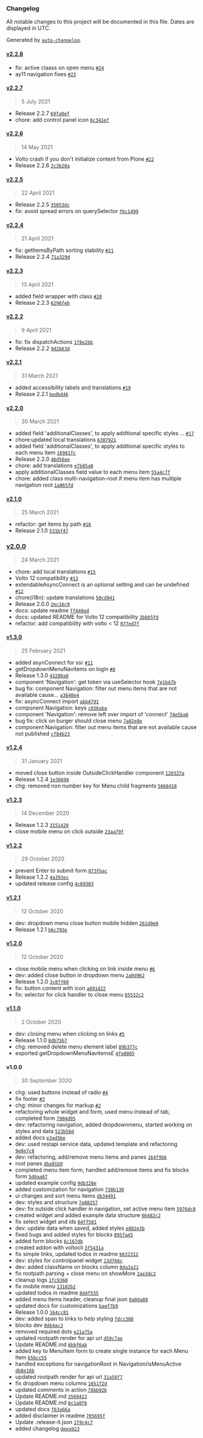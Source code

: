 ### Changelog

All notable changes to this project will be documented in this file. Dates are displayed in UTC.

Generated by [`auto-changelog`](https://github.com/CookPete/auto-changelog).

#### [v2.2.8](https://github.com/collective/volto-dropdownmenu/compare/v2.2.7...v2.2.8)

- fix: active claass on open menu [`#24`](https://github.com/collective/volto-dropdownmenu/pull/24)
- ay11 navigation fixes [`#23`](https://github.com/collective/volto-dropdownmenu/pull/23)

#### [v2.2.7](https://github.com/collective/volto-dropdownmenu/compare/v2.2.6...v2.2.7)

> 5 July 2021

- Release 2.2.7 [`69fa0ef`](https://github.com/collective/volto-dropdownmenu/commit/69fa0ef81021b0a57c2ebcf4d465577d8e62797e)
- chore: add control panel icon [`6c341ef`](https://github.com/collective/volto-dropdownmenu/commit/6c341ef09fc86a84ae3e664c19f5da0ed9b7e9a2)

#### [v2.2.6](https://github.com/collective/volto-dropdownmenu/compare/v2.2.5...v2.2.6)

> 14 May 2021

- Volto crash if you don't initialize content from Plone [`#22`](https://github.com/collective/volto-dropdownmenu/pull/22)
- Release 2.2.6 [`2c3b20a`](https://github.com/collective/volto-dropdownmenu/commit/2c3b20a1bad9d2221d3f1db1285d33eab17ed7ea)

#### [v2.2.5](https://github.com/collective/volto-dropdownmenu/compare/v2.2.4...v2.2.5)

> 22 April 2021

- Release 2.2.5 [`35053dc`](https://github.com/collective/volto-dropdownmenu/commit/35053dc27fe344e8ed0a26aa4ad91fb2fcc476a4)
- fix: avoid spread errors on querySelector [`f6c1499`](https://github.com/collective/volto-dropdownmenu/commit/f6c1499e3c40c4b1a46154dac61f2c8557ed7313)

#### [v2.2.4](https://github.com/collective/volto-dropdownmenu/compare/v2.2.3...v2.2.4)

> 21 April 2021

- fix: getItemsByPath sorting stability [`#21`](https://github.com/collective/volto-dropdownmenu/pull/21)
- Release 2.2.4 [`71a329d`](https://github.com/collective/volto-dropdownmenu/commit/71a329d9b23a5276738344c484f02bf27fb0be0c)

#### [v2.2.3](https://github.com/collective/volto-dropdownmenu/compare/v2.2.2...v2.2.3)

> 13 April 2021

- added field wrapper with class [`#20`](https://github.com/collective/volto-dropdownmenu/pull/20)
- Release 2.2.3 [`6296feb`](https://github.com/collective/volto-dropdownmenu/commit/6296febd1f0524089fa6e77e58a5369d79e0c714)

#### [v2.2.2](https://github.com/collective/volto-dropdownmenu/compare/v2.2.1...v2.2.2)

> 9 April 2021

- fix: fix dispatchActions [`1f8e2bb`](https://github.com/collective/volto-dropdownmenu/commit/1f8e2bb5c00c447c85068862e5d6fce4cd069fad)
- Release 2.2.2 [`9d2b63d`](https://github.com/collective/volto-dropdownmenu/commit/9d2b63db3bd822768924ec05ee753d96d135bf63)

#### [v2.2.1](https://github.com/collective/volto-dropdownmenu/compare/v2.2.0...v2.2.1)

> 31 March 2021

- added accessibility labels and translations [`#19`](https://github.com/collective/volto-dropdownmenu/pull/19)
- Release 2.2.1 [`bedbd46`](https://github.com/collective/volto-dropdownmenu/commit/bedbd461f148d3210cb514348d659b28aec2bdea)

#### [v2.2.0](https://github.com/collective/volto-dropdownmenu/compare/v2.1.0...v2.2.0)

> 30 March 2021

- added field 'additionalClasses', to apply additional specific styles … [`#17`](https://github.com/collective/volto-dropdownmenu/pull/17)
- chore:updated local translations [`6307921`](https://github.com/collective/volto-dropdownmenu/commit/63079217cd28dec82121a3ccfa11aa528037a44f)
- added field 'additionalClasses', to apply additional specific styles to each menu item [`16981fc`](https://github.com/collective/volto-dropdownmenu/commit/16981fcdd7fb6f1d9249bfe339b36f1d03232fa9)
- Release 2.2.0 [`46d56ee`](https://github.com/collective/volto-dropdownmenu/commit/46d56ee4f34f4bb22d0199c01d008edf4f1cb3b4)
- chore: add translations [`e7b85a0`](https://github.com/collective/volto-dropdownmenu/commit/e7b85a0752d9c3a4250e5c9854c454d31f7442ee)
- apply additionalClasses field value to each menu item [`55a4c7f`](https://github.com/collective/volto-dropdownmenu/commit/55a4c7fc6401f6166632e590f35a940fce4618a6)
- chore: added class multi-navigation-root if menu item has multiple navigation root [`1a065fd`](https://github.com/collective/volto-dropdownmenu/commit/1a065fd2c9f2d9c97daf1570bed2ceadb3893789)

#### [v2.1.0](https://github.com/collective/volto-dropdownmenu/compare/v2.0.0...v2.1.0)

> 25 March 2021

- refactor: get items by path [`#16`](https://github.com/collective/volto-dropdownmenu/pull/16)
- Release 2.1.0 [`531bf47`](https://github.com/collective/volto-dropdownmenu/commit/531bf4773c1ceecc171827a079d71ae4286b4998)

### [v2.0.0](https://github.com/collective/volto-dropdownmenu/compare/v1.3.0...v2.0.0)

> 24 March 2021

- chore: add local translations [`#15`](https://github.com/collective/volto-dropdownmenu/pull/15)
- Volto 12 compatibility [`#13`](https://github.com/collective/volto-dropdownmenu/pull/13)
- extendableAsyncConnect is an optional setting and can be undefined [`#12`](https://github.com/collective/volto-dropdownmenu/pull/12)
- chore(i18n): update translations [`50cd941`](https://github.com/collective/volto-dropdownmenu/commit/50cd9416ae31ed0934075bc0aa7d62ae757158c9)
- Release 2.0.0 [`2ec16c9`](https://github.com/collective/volto-dropdownmenu/commit/2ec16c979c134f0096d3e958c777b191b50ebbf6)
- docs: update readme [`ff840ed`](https://github.com/collective/volto-dropdownmenu/commit/ff840ed99e493d4f8a04c5a464ffd92422275c1f)
- docs: updated README for Volto 12 compatibility [`3bbb5fd`](https://github.com/collective/volto-dropdownmenu/commit/3bbb5fd5426c35a60b59c867ecb41bef3910f9ef)
- refactor: add compatibility with volto &lt; 12 [`077ed7f`](https://github.com/collective/volto-dropdownmenu/commit/077ed7ff996ca05a8e68c3cc2482c75ea3561c07)

#### [v1.3.0](https://github.com/collective/volto-dropdownmenu/compare/v1.2.4...v1.3.0)

> 25 February 2021

- added asynConnect for ssr [`#11`](https://github.com/collective/volto-dropdownmenu/pull/11)
- getDropdownMenuNavitems on login [`#8`](https://github.com/collective/volto-dropdownmenu/pull/8)
- Release 1.3.0 [`43280a0`](https://github.com/collective/volto-dropdownmenu/commit/43280a0489d0290085e7d6cc9a92323ed56312e1)
- component 'Navigation': get token via useSelector hook [`7e1b47b`](https://github.com/collective/volto-dropdownmenu/commit/7e1b47b87f84847b5ddc73698d9385d314b68230)
- bug fix: component Navigation: filter out menu items that are not available cause… [`a3640e4`](https://github.com/collective/volto-dropdownmenu/commit/a3640e4e070fae5caee066ecbd1596598906fbc4)
- fix: asyncConnect import [`abb4791`](https://github.com/collective/volto-dropdownmenu/commit/abb4791d3b35eb599fe5cad2667dee48a5dede70)
- component Navigation: keys [`c656aba`](https://github.com/collective/volto-dropdownmenu/commit/c656aba25acb89941f9a8b932b2c14120fda801e)
- component 'Navigation': remove left over import of 'connect' [`74e5ba6`](https://github.com/collective/volto-dropdownmenu/commit/74e5ba6ae4a750b0482e26815972574674485552)
- bug fix: click on burger should close menu [`7a02e8e`](https://github.com/collective/volto-dropdownmenu/commit/7a02e8e3e911040a3461e3787a336200bb630686)
- component Navigation: filter out menu items that are not available cause not published [`cf84b23`](https://github.com/collective/volto-dropdownmenu/commit/cf84b23b462a0a751a5546d4b331a98bff71b28c)

#### [v1.2.4](https://github.com/collective/volto-dropdownmenu/compare/v1.2.3...v1.2.4)

> 31 January 2021

- moved close button inside OutsideClickHandler component [`120337a`](https://github.com/collective/volto-dropdownmenu/commit/120337aedf3d0592a1ed34afbf69072319829d8d)
- Release 1.2.4 [`1e36694`](https://github.com/collective/volto-dropdownmenu/commit/1e36694f4b30b2d1e4752a40395e3863fe60e2f2)
- chg: removed non number key for Menu child fragments [`5668418`](https://github.com/collective/volto-dropdownmenu/commit/5668418034a10194e4758fa3a6448a5fdcfd1b9c)

#### [v1.2.3](https://github.com/collective/volto-dropdownmenu/compare/v1.2.2...v1.2.3)

> 14 December 2020

- Release 1.2.3 [`3151420`](https://github.com/collective/volto-dropdownmenu/commit/3151420143f020549c2d78112350b98561888f6c)
- close mobile menu on click outside [`23aa79f`](https://github.com/collective/volto-dropdownmenu/commit/23aa79f96be9f1a243304219173e80f0ba2c1719)

#### [v1.2.2](https://github.com/collective/volto-dropdownmenu/compare/v1.2.1...v1.2.2)

> 29 October 2020

- prevent Enter to submit form [`073fbac`](https://github.com/collective/volto-dropdownmenu/commit/073fbac7d555b41c3a826282ba6fbb923fd16ec0)
- Release 1.2.2 [`4a393ec`](https://github.com/collective/volto-dropdownmenu/commit/4a393ec6b8bde15b9387e1b63300d9ab729bbb6b)
- updated release config [`4c69303`](https://github.com/collective/volto-dropdownmenu/commit/4c69303a7d5030a1f0986fde786f0f804d5928b5)

#### [v1.2.1](https://github.com/collective/volto-dropdownmenu/compare/v1.2.0...v1.2.1)

> 12 October 2020

- dev: dropdown menu close button mobile hidden [`261d0e0`](https://github.com/collective/volto-dropdownmenu/commit/261d0e0d2a190301dadf89b96e9da4225185b1c3)
- Release 1.2.1 [`b6c793e`](https://github.com/collective/volto-dropdownmenu/commit/b6c793e4345a26f9a1bcee88b4461452fe42ea0d)

#### [v1.2.0](https://github.com/collective/volto-dropdownmenu/compare/v1.1.0...v1.2.0)

> 12 October 2020

- close mobile menu when clicking on link inside menu [`#6`](https://github.com/collective/volto-dropdownmenu/pull/6)
- dev: added close button in dropdown menu [`2a0d962`](https://github.com/collective/volto-dropdownmenu/commit/2a0d96237016a0436466c5f46c2dcbe3afed0005)
- Release 1.2.0 [`3c8ff60`](https://github.com/collective/volto-dropdownmenu/commit/3c8ff609b9217f9f5142ea0bc44f811cefe3dadb)
- fix: button content with icon [`a891422`](https://github.com/collective/volto-dropdownmenu/commit/a8914222b0bbd7761d55cecdf0611cb7821fefb8)
- fix: selector for click handler to close menu [`85532c2`](https://github.com/collective/volto-dropdownmenu/commit/85532c2354f163c7b92771763d1f1a87552eb972)

#### [v1.1.0](https://github.com/collective/volto-dropdownmenu/compare/v1.0.0...v1.1.0)

> 2 October 2020

- dev: closing menu when clicking on links [`#5`](https://github.com/collective/volto-dropdownmenu/pull/5)
- Release 1.1.0 [`8db75b7`](https://github.com/collective/volto-dropdownmenu/commit/8db75b7da3e0e9f477e013d7cda2a6cf001a6fec)
- chg: removed delete menu element label [`89b377c`](https://github.com/collective/volto-dropdownmenu/commit/89b377cceaf70ae79ca33f1ee6a5927c9fbee458)
- exported getDropdownMenuNavitems£ [`4fe8805`](https://github.com/collective/volto-dropdownmenu/commit/4fe88050dedcadb3dffe014503d44f6e66c6331c)

#### v1.0.0

> 30 September 2020

- chg: used buttons instead of radio [`#4`](https://github.com/collective/volto-dropdownmenu/pull/4)
- fix footer [`#3`](https://github.com/collective/volto-dropdownmenu/pull/3)
- chg: minor changes for markup [`#2`](https://github.com/collective/volto-dropdownmenu/pull/2)
- refactoring whole widget and form, used menu instead of tab, completed form [`7904d95`](https://github.com/collective/volto-dropdownmenu/commit/7904d95dcf8380555cc5bcc1cc5f2915df5a1321)
- dev: refactoring navigation, added dropdownmenu, started working on styles and data [`523b56d`](https://github.com/collective/volto-dropdownmenu/commit/523b56d823dfb33ca6e2da13ef08619c8ad46f17)
- added docs [`e3ad5be`](https://github.com/collective/volto-dropdownmenu/commit/e3ad5bee7d402a0232226e4b5be05172231f8446)
- dev: used restapi service data, updated template and refactoring [`9e8e7c8`](https://github.com/collective/volto-dropdownmenu/commit/9e8e7c83e715633b53debcd94491a2293e9c4f5e)
- dev: refactoring, add/remove menu items and panes [`164f9b6`](https://github.com/collective/volto-dropdownmenu/commit/164f9b6470910b6595c3ffed89d4770103a8fb7d)
- root panes [`dba91b9`](https://github.com/collective/volto-dropdownmenu/commit/dba91b9f92467aa578853b9b7a4bfc12a2bd2fd8)
- completed menu item form, handled add/remove items and fix blocks form [`5d0aa67`](https://github.com/collective/volto-dropdownmenu/commit/5d0aa67923c3e48f4edc306ba38170bddb344390)
- updated example config [`9db328e`](https://github.com/collective/volto-dropdownmenu/commit/9db328ee43cef1771b4069ba96642cc67682dfc2)
- added customization for navigation [`730b130`](https://github.com/collective/volto-dropdownmenu/commit/730b130ba356d9400864f5639bd79c870d9ba9fc)
- ui changes and sort menu items [`db34491`](https://github.com/collective/volto-dropdownmenu/commit/db34491af546560e4bcf6386bd8e1937846bb2a8)
- dev: styles and structure [`7a88257`](https://github.com/collective/volto-dropdownmenu/commit/7a882571abf30a3ab0833794c63633092cde8440)
- dev: fix outside click handler in navigation, set active menu item [`5976dc8`](https://github.com/collective/volto-dropdownmenu/commit/5976dc8097dc02c56519328e665d52a2d452d505)
- created widget and added example data structure [`66482c2`](https://github.com/collective/volto-dropdownmenu/commit/66482c292373dae84670f7212012ee358df271a2)
- fix select widget and ids [`64ff581`](https://github.com/collective/volto-dropdownmenu/commit/64ff581981fc39bf4b2cdff59eed0d6ce25cbb1d)
- dev: update data when saved, added styles [`e882e3b`](https://github.com/collective/volto-dropdownmenu/commit/e882e3ba5bdccb065679039b954d0ccb3582159c)
- fixed bugs and added styles for blocks [`095fa45`](https://github.com/collective/volto-dropdownmenu/commit/095fa45fbaf4b8b4e79b4e0e340010d71ed963e7)
- added form blocks [`6c167db`](https://github.com/collective/volto-dropdownmenu/commit/6c167db7abf0004bf021f9b1f83b05c566cce115)
- created addon with voltocli [`3f5431a`](https://github.com/collective/volto-dropdownmenu/commit/3f5431aeb3b380fd5a8ee0eebc88a90dc015a0a7)
- fix simple links, updated todos in readme [`b632312`](https://github.com/collective/volto-dropdownmenu/commit/b6323120ec3b23945037bda6b4463368af89a279)
- dev: styles for controlpanel widget [`13d766c`](https://github.com/collective/volto-dropdownmenu/commit/13d766cab3c10b6db603d48eab183380f5243a8e)
- dev: added className on blocks column [`0da3a21`](https://github.com/collective/volto-dropdownmenu/commit/0da3a21b107bd4480556b0d949a0864ee4e0780f)
- fix rootpath parsing + close menu on showMore [`2ae34c2`](https://github.com/collective/volto-dropdownmenu/commit/2ae34c24d258b72b0d6c3bcccae63dc583078111)
- cleanup logs [`1fc9360`](https://github.com/collective/volto-dropdownmenu/commit/1fc9360e6c9e1efcd86b07a539110e0aa01e4458)
- fix mobile menu [`13182b2`](https://github.com/collective/volto-dropdownmenu/commit/13182b20b46b0d6e7c91db255ff8490faf55f940)
- updated todos in readme [`8d4f535`](https://github.com/collective/volto-dropdownmenu/commit/8d4f535e9f3d62426abee7fd66c35215f275e47b)
- added menu items header, cleanup final json [`8a0da88`](https://github.com/collective/volto-dropdownmenu/commit/8a0da888e7f3990253e2246ed5e9cffd3dc0b2a2)
- updated docs for customizations [`baef7b9`](https://github.com/collective/volto-dropdownmenu/commit/baef7b9f8867eb1b593a52a2d17ac8fa79060908)
- Release 1.0.0 [`164cc81`](https://github.com/collective/volto-dropdownmenu/commit/164cc81efabedb7502180f3ff6328e704230cc48)
- dev: added span to links to help styling [`fdcc308`](https://github.com/collective/volto-dropdownmenu/commit/fdcc30841750f40a07bb7bf8359192cc356561b5)
- blocks dev [`8d64ac3`](https://github.com/collective/volto-dropdownmenu/commit/8d64ac30e7efc8d780f76601bfa55e5a020ce536)
- removed required dots [`e21a75a`](https://github.com/collective/volto-dropdownmenu/commit/e21a75aef757bb506db8a82ca5fe907f1c47f171)
- updated rootpath render for api url [`d59c7ae`](https://github.com/collective/volto-dropdownmenu/commit/d59c7ae34e9f5e42f4108002789571c7e464f133)
- Update README.md [`6bbf6ab`](https://github.com/collective/volto-dropdownmenu/commit/6bbf6abc93380e0fef267e72e8159652fd5ca4ff)
- added key to MenuItem form to create single instance for each Menu Item [`b5bcc55`](https://github.com/collective/volto-dropdownmenu/commit/b5bcc55533595c04e76ff81565fa8a3597bcc92b)
- handled exceptions for navigationRoot in Navigation/isMenuActive [`db8e18b`](https://github.com/collective/volto-dropdownmenu/commit/db8e18b2d2a1fe421b7b75bc33a7b81699b1fe85)
- updated rootpath render for api url [`31a58f7`](https://github.com/collective/volto-dropdownmenu/commit/31a58f70743b09855a5a3dea88ce3484be9839bb)
- fix dropdown menu columns [`1651f2d`](https://github.com/collective/volto-dropdownmenu/commit/1651f2db7c4a0f26fe3d355fc20deb3cfa7b05fb)
- updated comments in action [`78bb92b`](https://github.com/collective/volto-dropdownmenu/commit/78bb92bbb2619cdcc6bdcac09e4bd974141201a8)
- Update README.md [`3569413`](https://github.com/collective/volto-dropdownmenu/commit/3569413fb9192c25935808db46c31dd7732e8194)
- Update README.md [`8c1a0f6`](https://github.com/collective/volto-dropdownmenu/commit/8c1a0f6d98861b950a608e0ed2381dff2f8c34b1)
- updated docs [`f63a66a`](https://github.com/collective/volto-dropdownmenu/commit/f63a66ac22306f5b99d9db5f75ad19deacd6e666)
- added disclaimer in readme [`705695f`](https://github.com/collective/volto-dropdownmenu/commit/705695f2236236bb550f810fd24c251705549d75)
- Update .release-it.json [`1f9c4c7`](https://github.com/collective/volto-dropdownmenu/commit/1f9c4c76328f72e8338dec4a8d72c0aa9f99ee6a)
- added changelog [`deea923`](https://github.com/collective/volto-dropdownmenu/commit/deea923b3d14656e3007735855edb69ba8b81e27)
